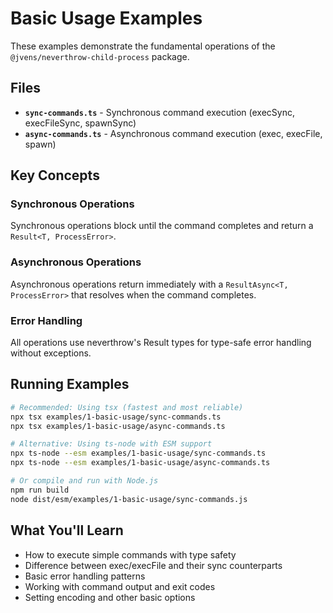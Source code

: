 # Basic Usage Examples

These examples demonstrate the fundamental operations of the `@jvens/neverthrow-child-process` package.

## Files

- **`sync-commands.ts`** - Synchronous command execution (execSync, execFileSync, spawnSync)
- **`async-commands.ts`** - Asynchronous command execution (exec, execFile, spawn)

## Key Concepts

### Synchronous Operations
Synchronous operations block until the command completes and return a `Result<T, ProcessError>`.

### Asynchronous Operations
Asynchronous operations return immediately with a `ResultAsync<T, ProcessError>` that resolves when the command completes.

### Error Handling
All operations use neverthrow's Result types for type-safe error handling without exceptions.

## Running Examples

```bash
# Recommended: Using tsx (fastest and most reliable)
npx tsx examples/1-basic-usage/sync-commands.ts
npx tsx examples/1-basic-usage/async-commands.ts

# Alternative: Using ts-node with ESM support
npx ts-node --esm examples/1-basic-usage/sync-commands.ts
npx ts-node --esm examples/1-basic-usage/async-commands.ts

# Or compile and run with Node.js
npm run build
node dist/esm/examples/1-basic-usage/sync-commands.js
```

## What You'll Learn

- How to execute simple commands with type safety
- Difference between exec/execFile and their sync counterparts
- Basic error handling patterns
- Working with command output and exit codes
- Setting encoding and other basic options